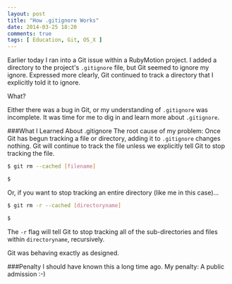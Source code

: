 ```yaml
---
layout: post
title: "How .gitignore Works"
date: 2014-03-25 18:20
comments: true
tags: [ Education, Git, OS_X ]
---
```

Earlier today I ran into a Git issue within a RubyMotion project. I added a directory to the project's `.gitignore` file, but Git seemed to ignore my ignore. Expressed more clearly, Git continued to track a directory that I explicitly told it to ignore.

What?

Either there was a bug in Git, or my understanding of `.gitignore` was incomplete. It was time for me to dig in and learn more about `.gitignore`.

<!--more-->

###What I Learned About .gitignore
The root cause of my problem: Once Git has begun tracking a file or directory, adding it to `.gitignore` changes nothing. Git will continue to track the file unless we explicitly tell Git to stop tracking the file.

```bash
$ git rm --cached [filename]

$ 
```

Or, if you want to stop tracking an entire directory (like me in this case)...

```bash
$ git rm -r --cached [directoryname]

$ 
```

The `-r` flag will tell Git to stop tracking all of the sub-directories and files within `directoryname`, recursively.

Git was behaving exactly as designed. 

###Penalty
I should have known this a long time ago. My penalty: A public admission :-) 

